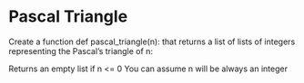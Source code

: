 # Pascal Triangle

Create a function def pascal_triangle(n): that returns a list of lists of integers representing the Pascal’s triangle of n:

Returns an empty list if n <= 0
You can assume n will be always an integer
